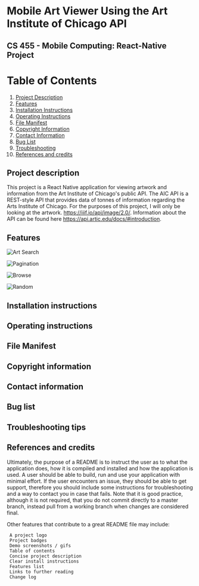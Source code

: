 # Mobile Art Viewer Using the Art Institute of Chicago API

## CS 455 - Mobile Computing: React-Native Project

# Table of Contents
1. [Project Description](#project-description)
2. [Features](#features)
3. [Installation Instructions](#installation-instructions)
4. [Operating Instructions](#operating-instructions)
5. [File Manifest](#file-manifest)
6. [Copyright Information](#copyright-information)
7. [Contact Information](#contact-information)
8. [Bug List](#bug-list)
9. [Troubleshooting](#troubleshooting-tips)
10. [References and credits](#references-and-credits)

## Project description
This project is a React Native application for viewing artwork and information from the Art Institute of Chicago's public API. The AIC API is a REST-style API that provides data of tonnes of information regarding the Arts Institute of Chicago. For the purposes of this project, I will only be looking at the artwork. https://iiif.io/api/image/2.0/.  Information about the API can be found here https://api.artic.edu/docs/#introduction.

## Features
![Art Search](https://media.giphy.com/media/LrkkNsbFBFvkjZCcNC/giphy.gif)

![Pagination](https://media.giphy.com/media/LrkkNsbFBFvkjZCcNC/giphy.gif)

![Browse](https://media.giphy.com/media/TphH6AXOxL7mCNrOuC/giphy.gif)

![Random](https://media.giphy.com/media/LGsYCxoFQ3im7Wl6bp/giphy.gif)
## Installation instructions

## Operating instructions

## File Manifest

## Copyright information

## Contact information

## Bug list

## Troubleshooting tips

## References and credits
[1]: https://api.artic.edu/

Ultimately, the purpose of a README is to instruct the user as to what the application does, how it is compiled and installed and how the application is used. A user should be able to build, run and use your application with minimal effort. If the user encounters an issue, they should be able to get support, therefore you should include some instructions for troubleshooting and a way to contact you in case that fails. Note that it is good practice, although it is not required, that you do not commit directly to a master branch, instead pull from a working branch when changes are considered final.

Other features that contribute to a great README file may include:

     A project logo
     Project badges
     Demo screenshots / gifs
     Table of contents
     Concise project description
     Clear install instructions
     Features list
     Links to further reading
     Change log


